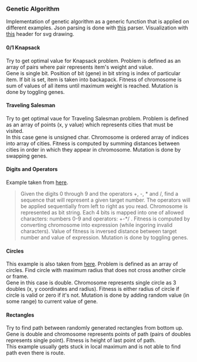 ### Genetic Algorithm
Implementation of genetic algorithm as a generic function that is applied on different examples. Json parsing is done with [this](https://github.com/nlohmann/json) parser. Visualization with [this](https://github.com/adishavit/simple-svg) header for svg drawing.   

#### 0/1 Knapsack
Try to get optimal value for Knapsack problem. Problem is defined as an array of pairs where pair represents item's weight and value.  
Gene is single bit. Position of bit (gene) in bit string is index of particular item. If bit is set, item is taken into backapack. Fitness of chromosome is sum of values of all items until maximum weight is reached. Mutation is done by toggling genes.  

#### Traveling Salesman
Try to get optimal vaue for Traveling Salesman problem. Problem is defined as an array of points (x, y value) which represents cities that must be visited.  
In this case gene is unsigned char. Chromosome is ordered array of indices into array of cities. Fitness is computed by summing distances between cities in order in which they appear in chromosome. Mutation is done by swapping genes.

#### Digits and Operators
Example taken from [here](http://www.ai-junkie.com/ga/intro/gat3.html).
> Given the digits 0 through 9 and the operators +, -, * and /,  find a sequence that will represent a given target number. The operators will be applied sequentially from left to right as you read.
Chromosome is represented as bit string. Each 4 bits is mapped into one of allowed characters: numbers 0-9 and operators: +-*/ . Fitness is computed by converting chromosome into expression (while ingoring invalid characters). Value of fitness is inversed distance between target number and value of expression. Mutation is done by toggling genes.

#### Circles
This example is also taken from [here](http://www.ai-junkie.com/ga/intro/gat3.html).
Problem is defined as an array of circles. Find circle with maximum radius that does not cross another circle or frame.  
Gene in this case is double. Chromosome represents single circle as 3 doubles (x, y coordinates and radius). Fitness is either radius of circle if circle is valid or zero if it's not. Mutation is done by adding random value (in some range) to current value of gene.

#### Rectangles
Try to find path between randomly generated rectangles from bottom up. Gene is double and chromosome represents points of path (pairs of doubles represents single point). Fitness is height of last point of path.  
This example usually gets stuck in local maximum and is not able to find path even there is route.